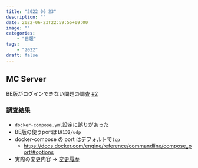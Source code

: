 ```yaml
---
title: "2022 06 23"
description: ""
date: 2022-06-23T22:59:55+09:00
image: ""
categories:
    - "日報"
tags:
    - "2022"
draft: false
---
```


## MC Server

BE版がログインできない問題の調査 [#2](https://github.com/pistachiostudio/genkai-mc-server/issues/2)

### 調査結果
- `docker-compose.yml`設定に誤りがあった
- BE版の使うportは`19132/udp`
- docker-compose の port はデフォルトで`tcp`
    - https://docs.docker.com/engine/reference/commandline/compose_port/#options
- 実際の変更内容 -> [変更履歴](https://github.com/pistachiostudio/genkai-mc-server/commit/ba0d5534fd9faf11356747409f6ae6c1cdc4d333)